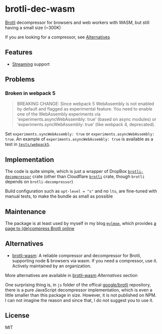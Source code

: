 # brotli-dec-wasm

[Brotli](https://github.com/google/brotli) decompressor for browsers and web workers with WASM, but still having a small size (~300K)

If you are looking for a compressor, see [Alternatives](#alternatives)

## Features

- [Streaming](https://brotli.org/decode.html#a234) support

## Problems

### Broken in webpack 5

> BREAKING CHANGE: Since webpack 5 WebAssembly is not enabled by default and flagged as experimental feature.
> You need to enable one of the WebAssembly experiments via 'experiments.asyncWebAssembly: true' (based on async modules) or 'experiments.syncWebAssembly: true' (like webpack 4, deprecated).

Set `experiments.syncWebAssembly: true` or `experiments.asyncWebAssembly: true`.
An example of `experiments.asyncWebAssembly: true` is available as a test in [`tests/webpack5`](tests/webpack5).

## Implementation

The code is quite simple, which is just a wrapper of DropBox [`brotli-decompressor`](https://crates.io/crates/brotli-decompressor) crate (other than Cloudflare [`brotli`](https://crates.io/crates/brotli) crate, though `brotli` depends on `brotli-decompressor`)

Build configuration such as `opt-level = "s"` and no `lto`, are fine-tuned with manual tests, to make the bundle as small as possible

## Maintenance

The package is at least used by myself in my blog [`mylmoe`](https://github.com/myl7/mylmoe), which provides [a page to (de)compress Brotli online](https://myl.moe/utils/brotli)

## Alternatives

- [brotli-wasm](https://github.com/httptoolkit/brotli-wasm): A reliable compressor and decompressor for Brotli, supporting node & browsers via wasm. If you need a compressor, use it. Actively maintained by an organization.

More alternatives are available in [brotli-wasm](https://github.com/httptoolkit/brotli-wasm) _Alternatives_ section

One surprising thing is, in `js` folder of the offical [google/brotli](https://github.com/google/brotli) repository, there is a pure JavaScript decompressor implementation, which is even a little smaller than this package in size. However, it is not published on NPM. I can not imagine the reason and since that, I do not suggest you to use it.

## License

MIT
